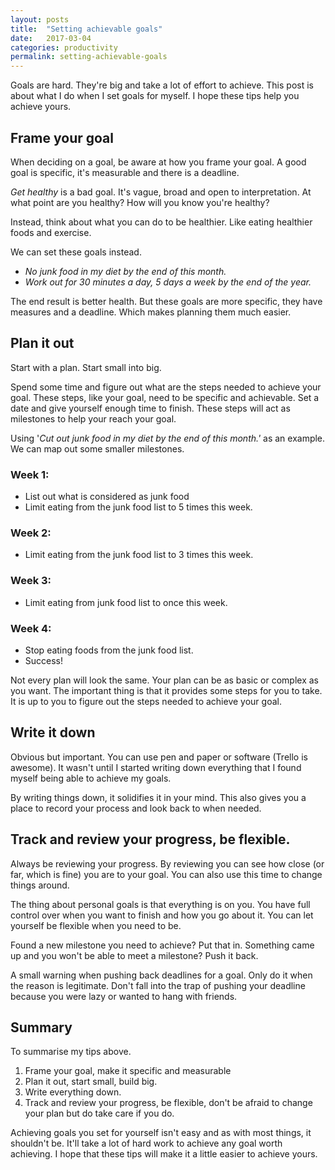 ```yaml
---
layout: posts
title:  "Setting achievable goals"
date:   2017-03-04
categories: productivity
permalink: setting-achievable-goals
---
```

Goals are hard. They're big and take a lot of effort to achieve. This post is about what I do when I set goals for myself. I hope these tips help you achieve yours. 

## Frame your goal

When deciding on a goal, be aware at how you frame your goal. A good goal is specific, it's measurable and there is a deadline.

_Get healthy_ is a bad goal. It's vague, broad and open to interpretation. At what point are you healthy? How will you know you're healthy?

Instead, think about what you can do to be healthier. Like eating healthier foods and exercise.

We can set these goals instead.

*   _No junk food in my diet by the end of this month._
*   _Work out for 30 minutes a day, 5 days a week by the end of the year._

The end result is better health. But these goals are more specific, they have measures and a deadline. Which makes planning them much easier.

## Plan it out

Start with a plan. Start small into big. 

Spend some time and figure out what are the steps needed to achieve your goal. These steps, like your goal, need to be specific and achievable. Set a date and give yourself enough time to finish. These steps will act as milestones to help your reach your goal.

Using '_Cut out junk food in my diet by the end of this month.'_ as an example. We can map out some smaller milestones.

### Week 1:

*   List out what is considered as junk food
*   Limit eating from the junk food list to 5 times this week.

### Week 2:

*   Limit eating from the junk food list to 3 times this week.

### Week 3:

*   Limit eating from junk food list to once this week.

### Week 4:

*   Stop eating foods from the junk food list.
*   Success!

Not every plan will look the same. Your plan can be as basic or complex as you want. The important thing is that it provides some steps for you to take. It is up to you to figure out the steps needed to achieve your goal. 

## Write it down

Obvious but important. You can use pen and paper or software (Trello is awesome). It wasn't until I started writing down everything that I found myself being able to achieve my goals. 

By writing things down, it solidifies it in your mind. This also gives you a place to record your process and look back to when needed.

## Track and review your progress, be flexible.

Always be reviewing your progress. By reviewing you can see how close (or far, which is fine) you are to your goal. You can also use this time to change things around.  

The thing about personal goals is that everything is on you. You have full control over when you want to finish and how you go about it. You can let yourself be flexible when you need to be.  

Found a new milestone you need to achieve? Put that in. Something came up and you won't be able to meet a milestone? Push it back.  

A small warning when pushing back deadlines for a goal. Only do it when the reason is legitimate. Don't fall into the trap of pushing your deadline because you were lazy or wanted to hang with friends.  

## Summary

To summarise my tips above.

1.  Frame your goal, make it specific and measurable
2.  Plan it out, start small, build big.
3.  Write everything down.
4.  Track and review your progress, be flexible, don't be afraid to change your plan but do take care if you do.

Achieving goals you set for yourself isn't easy and as with most things, it shouldn't be. It'll take a lot of hard work to achieve any goal worth achieving. I hope that these tips will make it a little easier to achieve yours.
